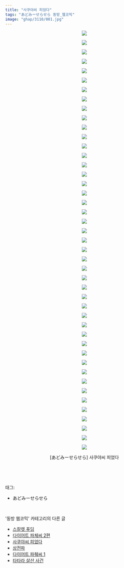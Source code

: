 ```yaml
---
title: "사쿠야씨 피었다"
tags: "あどみーせらせら 동방_웹코믹"
image: "ghap/3110/001.jpg"
---
```

<div class="article">
<p style="text-align: center; clear: none; float: none;"><img src="{{ site.nasurl }}/ghap/3110/001.jpg"/></p>
<p style="text-align: center; clear: none; float: none;"><img src="{{ site.nasurl }}/ghap/3110/002.jpg"/></p>
<p style="text-align: center; clear: none; float: none;"><img src="{{ site.nasurl }}/ghap/3110/003.jpg"/></p>
<p style="text-align: center; clear: none; float: none;"><img src="{{ site.nasurl }}/ghap/3110/004.jpg"/></p>
<p style="text-align: center; clear: none; float: none;"><img src="{{ site.nasurl }}/ghap/3110/005.jpg"/></p>
<p style="text-align: center; clear: none; float: none;"><img src="{{ site.nasurl }}/ghap/3110/006.jpg"/></p>
<p style="text-align: center; clear: none; float: none;"><img src="{{ site.nasurl }}/ghap/3110/007.jpg"/></p>
<p style="text-align: center; clear: none; float: none;"><img src="{{ site.nasurl }}/ghap/3110/008.jpg"/></p>
<p style="text-align: center; clear: none; float: none;"><img src="{{ site.nasurl }}/ghap/3110/009.jpg"/></p>
<p style="text-align: center; clear: none; float: none;"><img src="{{ site.nasurl }}/ghap/3110/010.jpg"/></p>
<p style="text-align: center; clear: none; float: none;"><img src="{{ site.nasurl }}/ghap/3110/011.jpg"/></p>
<p style="text-align: center; clear: none; float: none;"><img src="{{ site.nasurl }}/ghap/3110/012.jpg"/></p>
<p style="text-align: center; clear: none; float: none;"><img src="{{ site.nasurl }}/ghap/3110/013.jpg"/></p>
<p style="text-align: center; clear: none; float: none;"><img src="{{ site.nasurl }}/ghap/3110/014.jpg"/></p>
<p style="text-align: center; clear: none; float: none;"><img src="{{ site.nasurl }}/ghap/3110/015.jpg"/></p>
<p style="text-align: center; clear: none; float: none;"><img src="{{ site.nasurl }}/ghap/3110/016.jpg"/></p>
<p style="text-align: center; clear: none; float: none;"><img src="{{ site.nasurl }}/ghap/3110/017.jpg"/></p>
<p style="text-align: center; clear: none; float: none;"><img src="{{ site.nasurl }}/ghap/3110/018.jpg"/></p>
<p style="text-align: center; clear: none; float: none;"><img src="{{ site.nasurl }}/ghap/3110/019.jpg"/></p>
<p style="text-align: center; clear: none; float: none;"><img src="{{ site.nasurl }}/ghap/3110/020.jpg"/></p>
<p style="text-align: center; clear: none; float: none;"><img src="{{ site.nasurl }}/ghap/3110/021.jpg"/></p>
<p style="text-align: center; clear: none; float: none;"><img src="{{ site.nasurl }}/ghap/3110/022.jpg"/></p>
<p style="text-align: center; clear: none; float: none;"><img src="{{ site.nasurl }}/ghap/3110/023.jpg"/></p>
<p style="text-align: center; clear: none; float: none;"><img src="{{ site.nasurl }}/ghap/3110/024.jpg"/></p>
<p style="text-align: center; clear: none; float: none;"><img src="{{ site.nasurl }}/ghap/3110/025.jpg"/></p>
<p style="text-align: center; clear: none; float: none;"><img src="{{ site.nasurl }}/ghap/3110/026.jpg"/></p>
<p style="text-align: center; clear: none; float: none;"><img src="{{ site.nasurl }}/ghap/3110/027.jpg"/></p>
<p style="text-align: center; clear: none; float: none;"><img src="{{ site.nasurl }}/ghap/3110/028.jpg"/></p>
<p style="text-align: center; clear: none; float: none;"><img src="{{ site.nasurl }}/ghap/3110/029.jpg"/></p>
<p style="text-align: center; clear: none; float: none;"><img src="{{ site.nasurl }}/ghap/3110/030.jpg"/></p>
<p style="text-align: center; clear: none; float: none;"><img src="{{ site.nasurl }}/ghap/3110/031.jpg"/></p>
<p style="text-align: center; clear: none; float: none;"><img src="{{ site.nasurl }}/ghap/3110/032.jpg"/></p>
<p style="text-align: center; clear: none; float: none;"><img src="{{ site.nasurl }}/ghap/3110/033.jpg"/></p>
<p style="text-align: center; clear: none; float: none;"><img src="{{ site.nasurl }}/ghap/3110/034.jpg"/></p>
<p style="text-align: center; clear: none; float: none;"><img src="{{ site.nasurl }}/ghap/3110/035.jpg"/></p>
<p style="text-align: center; clear: none; float: none;"><img src="{{ site.nasurl }}/ghap/3110/036.jpg"/></p>
<p style="text-align: center; clear: none; float: none;"><img src="{{ site.nasurl }}/ghap/3110/037.jpg"/></p>
<p style="text-align: center; clear: none; float: none;"><img src="{{ site.nasurl }}/ghap/3110/038.jpg"/></p>
<p style="text-align: center; clear: none; float: none;"><img src="{{ site.nasurl }}/ghap/3110/039.jpg"/></p>
<p style="text-align: center; clear: none; float: none;"><img src="{{ site.nasurl }}/ghap/3110/040.jpg"/></p>
<p style="text-align: center; clear: none; float: none;"><img src="{{ site.nasurl }}/ghap/3110/041.jpg"/></p>
<p style="text-align: center; clear: none; float: none;"><img src="{{ site.nasurl }}/ghap/3110/042.jpg"/></p>
<p style="text-align: center; clear: none; float: none;"><img src="{{ site.nasurl }}/ghap/3110/043.jpg"/></p>
<p style="text-align: center; clear: none; float: none;"><img src="{{ site.nasurl }}/ghap/3110/044.jpg"/></p>
<p style="text-align: center; clear: none; float: none;"><img src="{{ site.nasurl }}/ghap/3110/045.jpg"/></p>
<p style="text-align: center; clear: none; float: none;">[あどみーせらせら] 사쿠야씨 피었다</p>
<p><br/></p>
</div><br/>
<div class="tagTrail">
<p>태그: </p>
<ul>
<li>あどみーせらせら</li>
</ul>
</div><br/>
<div class="another">
<p>'동방 웹코믹' 카테고리의 다른 글</p>
<ul>
<li><a href="/2017-02-04-ghap_3141">스칼렛 푸딩</a></li>
<li><a href="/2017-01-12-ghap_3112">다이어트 파체씨 2편</a></li>
<li><a href="/2017-01-12-ghap_3110">사쿠야씨 피었다</a></li>
<li><a href="/2017-01-10-ghap_3100">상전파</a></li>
<li><a href="/2017-01-10-ghap_3099">다이어트 파췌씨 1</a></li>
<li><a href="/2017-01-10-ghap_3097">타타라 살산 사건</a></li>
</ul>
</div><br/>
<div class="cb_module cb_fluid">
<div class="cb_wrt cb_profile">
</div><!-- commentList close -->
</div><br/>
